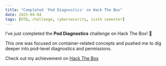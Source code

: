 ```yaml
---
title: "Completed 'Pod Diagnostics' on Hack The Box"
date: 2025-04-04
tags: [HTB, challenge, cybersecurity, sixth semester]
---
```


I’ve just completed the **Pod Diagnostics** challenge on Hack The Box! 🚀

This one was focused on container-related concepts and pushed me to dig deeper into pod-level diagnostics and permissions.

Check out my achievement on [Hack The Box](https://www.hackthebox.com/achievement/challenge/1242702/489)
